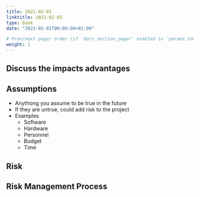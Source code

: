 ```yaml
---
title: 2021-02-03
linktitle: 2021-02-03
type: book
date: "2021-02-01T00:00:00+01:00"

# Prev/next pager order (if `docs_section_pager` enabled in `params.toml`)
weight: 1
---
```


## Discuss the impacts advantages

## Assumptions

- Anythong you assume to be true in the future
- If they are untrue, could add risk to the project
- Examples
    - Software
    - Hardware
    - Personnel
    - Budget
    - Time

## Risk

## Risk Management Process